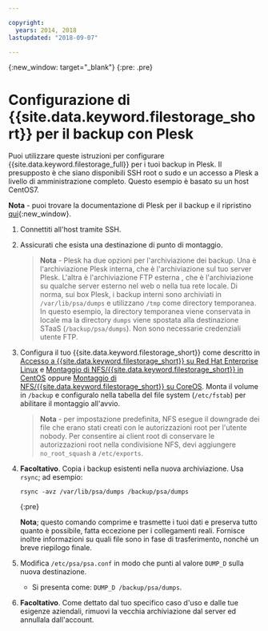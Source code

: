 ```yaml
---

copyright:
  years: 2014, 2018
lastupdated: "2018-09-07"

---
```

{:new_window: target="_blank"}
{:pre: .pre}
 
# Configurazione di {{site.data.keyword.filestorage_short}} per il backup con Plesk

Puoi utilizzare queste istruzioni per configurare {{site.data.keyword.filestorage_full}} per i tuoi backup in Plesk. Il presupposto è che siano disponibili SSH root o sudo e un accesso a Plesk a livello di amministrazione completo. Questo esempio è basato su un host CentOS7.

**Nota** - puoi trovare la documentazione di Plesk per il backup e il ripristino [qui](https://docs.plesk.com/en-US/12.5/administrator-guide/backing-up-and-restoration.59256/){:new_window}.

1. Connettiti all'host tramite SSH.

2. Assicurati che esista una destinazione di punto di montaggio. <br />
   >**Nota** - Plesk ha due opzioni per l'archiviazione dei backup. Una è l'archiviazione Plesk interna, che è l'archiviazione sul tuo server Plesk. L'altra è l'archiviazione FTP esterna , che è l'archiviazione su qualche server esterno nel web o nella tua rete locale. Di norma, sui box Plesk, i backup interni sono archiviati in `/var/lib/psa/dumps` e utilizzano `/tmp` come directory temporanea. In questo esempio, la directory temporanea viene conservata in locale ma la directory `dumps` viene spostata alla destinazione STaaS (`/backup/psa/dumps`). Non sono necessarie credenziali utente FTP.
   
3. Configura il tuo {{site.data.keyword.filestorage_short}} come descritto in [Accesso a {{site.data.keyword.filestorage_short}} su Red Hat Enterprise Linux](accessing-file-storage-linux.html) e [Montaggio di NFS/{{site.data.keyword.filestorage_short}} in CentOS](mounting-nsf-file-storage.html) oppure [Montaggio di NFS/{{site.data.keyword.filestorage_short}} su CoreOS](mounting-storage-coreos.html). Monta il volume in `/backup` e configuralo nella tabella del file system (`/etc/fstab`) per abilitare il montaggio all'avvio. <br />
   >**Nota** - per impostazione predefinita, NFS esegue il downgrade dei file che erano stati creati con le autorizzazioni root per l'utente nobody. Per consentire ai client root di conservare le autorizzazioni root nella condivisione NFS, devi aggiungere `no_root_squash` a `/etc/exports`. <br />

4. **Facoltativo**. Copia i backup esistenti nella nuova archiviazione. Usa `rsync`; ad esempio:
   ```
   rsync -avz /var/lib/psa/dumps /backup/psa/dumps
   ```
   {:pre}
    
    **Nota**; questo comando comprime e trasmette i tuoi dati e preserva tutto quanto è possibile, fatta eccezione per i collegamenti reali. Fornisce inoltre informazioni su quali file sono in fase di trasferimento, nonché un breve riepilogo finale.
    
5. Modifica `/etc/psa/psa.conf` in modo che punti al valore `DUMP_D` sulla nuova destinazione. 
    - Si presenta come: `DUMP_D /backup/psa/dumps`. 

6. **Facoltativo**. Come dettato dal tuo specifico caso d'uso e dalle tue esigenze aziendali, rimuovi la vecchia archiviazione dal server ed annullala dall'account.

